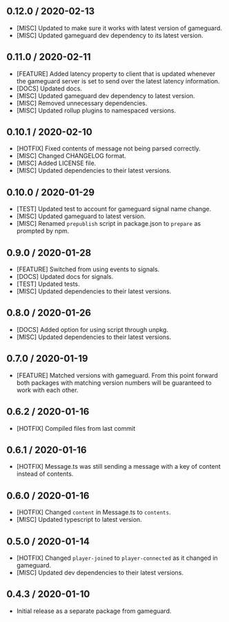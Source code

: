 ## 0.12.0 / 2020-02-13
- [MISC] Updated to make sure it works with latest version of gameguard.
- [MISC] Updated gameguard dev dependency to its latest version.

## 0.11.0 / 2020-02-11
- [FEATURE] Added latency property to client that is updated whenever the gameguard server is set to send over the latest latency information.
- [DOCS] Updated docs.
- [MISC] Updated gameguard dev dependency to latest version.
- [MISC] Removed unnecessary dependencies.
- [MISC] Updated rollup plugins to namespaced versions.

## 0.10.1 / 2020-02-10
- [HOTFIX] Fixed contents of message not being parsed correctly.
- [MISC] Changed CHANGELOG format.
- [MISC] Added LICENSE file.
- [MISC] Updated dependencies to their latest versions.

## 0.10.0 / 2020-01-29
- [TEST] Updated test to account for gameguard signal name change.
- [MISC] Updated gameguard to latest version.
- [MISC] Renamed `prepublish` script in package.json to `prepare` as prompted by npm.

## 0.9.0 / 2020-01-28
- [FEATURE] Switched from using events to signals.
- [DOCS] Updated docs for signals.
- [TEST] Updated tests.
- [MISC] Updated dependencies to their latest versions.

## 0.8.0 / 2020-01-26
- [DOCS] Added option for using script through unpkg.
- [MISC] Updated dependencies to their latest versions.

## 0.7.0 / 2020-01-19
- [FEATURE] Matched versions with gameguard. From this point forward both packages with matching version numbers will be guaranteed to work with each other.

## 0.6.2 / 2020-01-16
- [HOTFIX] Compiled files from last commit

## 0.6.1 / 2020-01-16
- [HOTFIX] Message.ts was still sending a message with a key of content instead of contents.

## 0.6.0 / 2020-01-16
- [HOTFIX] Changed `content` in Message.ts to `contents`.
- [MISC] Updated typescript to latest version.

## 0.5.0 / 2020-01-14
- [HOTFIX] Changed `player-joined` to `player-connected` as it changed in gameguard.
- [MISC] Updated dev dependencies to their latest versions.

## 0.4.3 / 2020-01-10
- Initial release as a separate package from gameguard.
